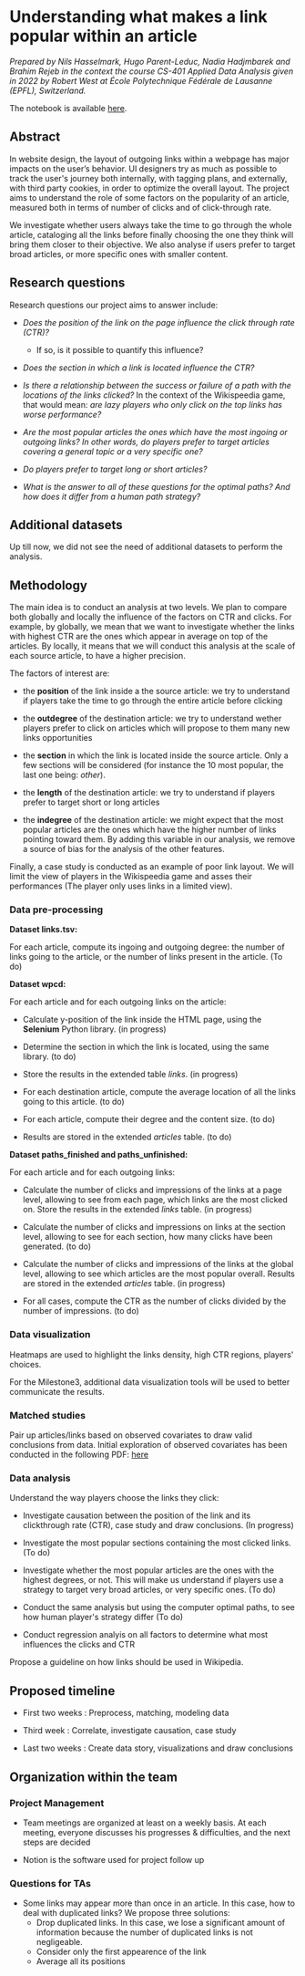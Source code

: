 
# Understanding what makes a link popular within an article

_Prepared by Nils Hasselmark, Hugo Parent-Leduc, Nadia Hadjmbarek and Brahim Rejeb in the context the course CS-401 Applied Data Analysis given in 2022 by Robert West at École Polytechnique Fédérale de Lausanne (EPFL), Switzerland._

  

The notebook is available [here](https://github.com/epfl-ada/ada-2022-project-adaandthelovelaces/blob/main/notebook.ipynb).

  

## Abstract

In website design, the layout of outgoing links within a webpage has major impacts on the user’s behavior. UI designers try as much as possible to track the user's journey both internally, with tagging plans, and externally, with third party cookies, in order to optimize the overall layout. The project aims to understand the role of some factors on the popularity of an article, measured both in terms of number of clicks and of click-through rate.

We investigate whether users always take the time to go through the whole article, cataloging all the links before finally choosing the one they think will bring them closer to their objective. We also analyse if users prefer to target broad articles, or more specific ones with smaller content.

  
  

## Research questions

Research questions our project aims to answer include:

-  _Does the position of the link on the page influence the click through rate (CTR)?_

	- If so, is it possible to quantify this influence?

-  _Does the section in which a link is located influence the CTR?_

  

-  _Is there a relationship between the success or failure of a path with the locations of the links clicked?_
	In the context of the Wikispeedia game, that would mean: _are lazy players who only click on the top links has worse performance?_

-  _Are the most popular articles the ones which have the most ingoing or outgoing links? In other words, do players prefer to target articles covering a general topic or a very specific one?_

 - _Do players prefer to target long  or short articles?_

-  _What is the answer to all of these questions for the optimal paths? And how does it differ from a human path strategy?_

## Additional datasets

Up till now, we did not see the need of additional datasets to perform the analysis.


## Methodology

The main idea is to conduct an analysis at two levels. We plan to compare both globally and locally the influence of the factors on CTR and clicks. For example, by globally, we mean that we want to investigate whether the links with highest CTR are the ones which appear in average on top of the articles. By locally, it means that we will conduct this analysis at the scale of each source article, to have a higher precision.

The factors of interest are:
- the **position** of the link inside a the source article: we try to understand if players take the time to go through the entire article before clicking

- the **outdegree** of the destination article: we try to understand wether players prefer to click on articles which will propose to them many new links opportunities

- the **section** in which the link is located inside the source article. Only a few sections will be considered (for instance the 10 most popular, the last one being: _other_).

- the **length** of the destination article: we try to understand if players prefer to target short or long articles

- the **indegree** of the destination article: we might expect that the most popular articles are the ones which have the higher number of links pointing toward them. By adding this variable in our analysis, we remove a source of bias for the analysis of the other features.

  


  

Finally, a case study is conducted as an example of poor link layout. We will limit the view of players in the Wikispeedia game and asses their performances (The player only uses links in a limited view).

  

### Data pre-processing

  

**Dataset links.tsv:**

For each article, compute its ingoing and outgoing degree: the number of links going to the article, or the number of links present in the article. (To do)

  

**Dataset wpcd:**

For each article and for each outgoing links on the article:

- Calculate y-position of the link inside the HTML page, using the **Selenium** Python library. (in progress)

- Determine the section in which the link is located, using the same library. (to do)

- Store the results in the extended table _links_. (in progress)

- For each destination article, compute the average location of all the links going to this article. (to do)

- For each article, compute their degree and the content size. (to do)

- Results are stored in the extended _articles_ table. (to do)

  
  

**Dataset paths_finished and paths_unfinished:**

For each article and for each outgoing links:

- Calculate the number of clicks and impressions of the links at a page level, allowing to see from each page, which links are the most clicked on. Store the results in the extended _links_ table. (in progress)

  

- Calculate the number of clicks and impressions on links at the section level, allowing to see for each section, how many clicks have been generated. (to do)

- Calculate the number of clicks and impressions of the links at the global level, allowing to see which articles are the most popular overall. Results are stored in the extended _articles_ table. (in progress)

- For all cases, compute the CTR as the number of clicks divided by the number of impressions. (to do)

  

### Data visualization

Heatmaps are used to highlight the links density, high CTR regions, players' choices.

For the Milestone3, additional data visualization tools will be used to better communicate the results.

### Matched studies

Pair up articles/links based on observed covariates to draw valid conclusions from data. Initial exploration of observed covariates has been conducted in the following PDF: [here](/obs_data_P2.pdf)

### Data analysis

  

Understand the way players choose the links they click:

- Investigate causation between the position of the link and its clickthrough rate (CTR), case study and draw conclusions. (In progress)

- Investigate the most popular sections containing the most clicked links. (To do)

- Investigate whether the most popular articles are the ones with the highest degrees, or not. This will make us understand if players use a strategy to target very broad articles, or very specific ones. (To do)

- Conduct the same analysis but using the computer optimal paths, to see how human player's strategy differ (To do)

- Conduct regression analyis on all factors to determine what most influences the clicks and CTR

  

Propose a guideline on how links should be used in Wikipedia.

## Proposed timeline

  

- First two weeks : Preprocess, matching, modeling data

- Third week : Correlate, investigate causation, case study

- Last two weeks : Create data story, visualizations and draw conclusions

  
  

## Organization within the team

### Project Management

- Team meetings are organized at least on a weekly basis. At each meeting, everyone discusses his progresses & difficulties, and the next steps are decided

- Notion is the software used for project follow up

### Questions for TAs

- Some links may appear more than once in an article. In this case, how to deal with duplicated links? We propose three solutions:
	- Drop duplicated links. In this case, we lose a significant amount of information because the number of duplicated links is not negligeable.
	- Consider only the first appearence of the link
	- Average all its positions 

  
